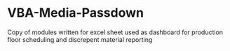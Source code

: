 # VBA-Media-Passdown

Copy of modules written for excel sheet used as dashboard for production floor scheduling and discrepent material reporting
